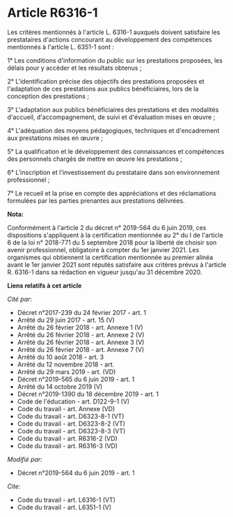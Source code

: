 # Article R6316-1

Les critères mentionnés à l'article L. 6316-1 auxquels doivent satisfaire les prestataires d'actions concourant au
développement des compétences mentionnés à l'article L. 6351-1 sont : 

1° Les conditions d'information du public sur les prestations proposées, les délais pour y accéder et les résultats
obtenus ; 

2° L'identification précise des objectifs des prestations proposées et l'adaptation de ces prestations aux publics
bénéficiaires, lors de la conception des prestations ; 

3° L'adaptation aux publics bénéficiaires des prestations et des modalités d'accueil, d'accompagnement, de suivi et
d'évaluation mises en œuvre ; 

4° L'adéquation des moyens pédagogiques, techniques et d'encadrement aux prestations mises en œuvre ; 

5° La qualification et le développement des connaissances et compétences des personnels chargés de mettre en œuvre les
prestations ; 

6° L'inscription et l'investissement du prestataire dans son environnement professionnel ; 

7° Le recueil et la prise en compte des appréciations et des réclamations formulées par les parties prenantes aux prestations
délivrées.

**Nota:**

Conformément à l'article 2 du décret n° 2019-564 du 6 juin 2019, ces dispositions s'appliquent à la certification mentionnée
au 2° du I de l'article 6 de la loi n° 2018-771 du 5 septembre 2018 pour la liberté de choisir son avenir professionnel,
obligatoire à compter du 1er janvier 2021. Les organismes qui obtiennent la certification mentionnée au premier alinéa avant
le 1er janvier 2021 sont réputés satisfaire aux critères prévus à l'article R. 6316-1 dans sa rédaction en vigueur jusqu'au
31 décembre 2020.

**Liens relatifs à cet article**

_Cité par_:

  - Décret n°2017-239 du 24 février 2017 - art. 1
  - Arrêté du 29 juin 2017 - art. 15 (V)
  - Arrêté du 26 février 2018 - art. Annexe 1 (V)
  - Arrêté du 26 février 2018 - art. Annexe 2 (V)
  - Arrêté du 26 février 2018 - art. Annexe 3 (V)
  - Arrêté du 26 février 2018 - art. Annexe 7 (V)
  - Arrêté du 10 août 2018 - art. 3
  - Arrêté du 12 novembre 2018 - art.
  - Arrêté du 29 mars 2019 - art. (VD)
  - Décret n°2019-565 du 6 juin 2019 - art. 1
  - Arrêté du 14 octobre 2019 (V)
  - Décret n°2019-1390 du 18 décembre 2019 - art. 1
  - Code de l'éducation - art. D122-9-1 (V)
  - Code du travail - art. Annexe (VD)
  - Code du travail - art. D6323-8-1 (VT)
  - Code du travail - art. D6323-8-2 (VT)
  - Code du travail - art. D6323-8-3 (VT)
  - Code du travail - art. R6316-2 (VD)
  - Code du travail - art. R6316-3 (VD)

_Modifié par_:

  - Décret n°2019-564 du 6 juin 2019 - art. 1

_Cite_:

  - Code du travail - art. L6316-1 (VT)
  - Code du travail - art. L6351-1 (V)
